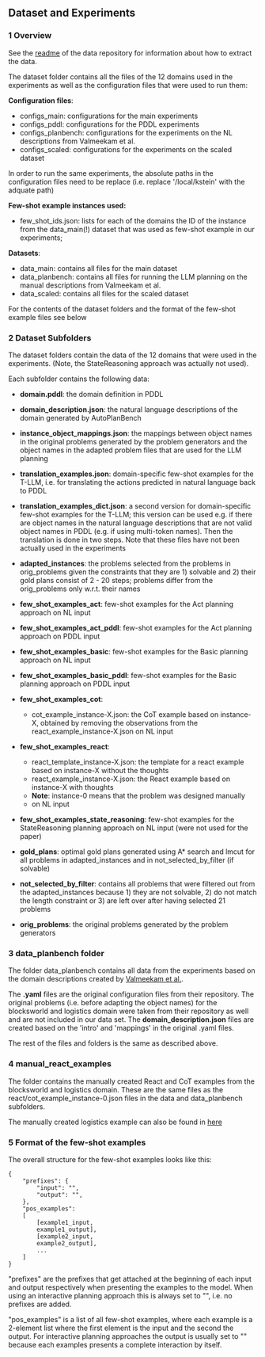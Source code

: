 ## Dataset and Experiments 

### 1 Overview
See the [readme](https://github.com/minecraft-saar/autoplanbench/blob/main/data_main/readme.md) of the data repository for information about how to extract the data.

The dataset folder contains all the files of the 12 domains used in the experiments as well as the configuration files that were used to run them:

**Configuration files**:
* configs_main: configurations for the main experiments
* configs_pddl: configurations for the PDDL experiments
* configs_planbench: configurations for the experiments on the NL descriptions from Valmeekam et al.
* configs_scaled: configurations for the experiments on the scaled dataset <br>

In order to run the same experiments, the absolute paths in the configuration files need to be replace (i.e. replace '/local/kstein' with the adquate path)

**Few-shot example instances used:**
* few_shot_ids.json: lists for each of the domains the ID of the instance from the data_main(!) dataset that was used as few-shot example in our experiments; 

**Datasets**:
* data_main: contains all files for the main dataset
* data_planbench: contains all files for running the LLM planning on the manual descriptions from Valmeekam et al.
* data_scaled: contains all files for the scaled dataset

For the contents of the dataset folders and the format of the few-shot example files see below

### 2 Dataset Subfolders

The dataset folders contain the data of the 12 domains that were used in the experiments. (Note, the StateReasoning approach was actually not used).

Each subfolder contains the following data:

* **domain.pddl**: the domain definition in PDDL
* **domain_description.json**: the natural language descriptions of the domain generated by AutoPlanBench
* **instance_object_mappings.json**: the mappings between object names in the original problems generated by the problem generators and the object names in the adapted problem files that are used for the LLM planning
* **translation_examples.json**: domain-specific few-shot examples for the T-LLM, i.e. for translating the actions predicted in natural language back to PDDL
* **translation_examples_dict.json**: a second version for domain-specific few-shot examples for the T-LLM; this version can be used e.g. if there are object names in the natural language descriptions that are not valid object names in PDDL (e.g. if using multi-token names). Then the translation is done in two steps. Note that these files have not been actually used in the experiments


* **adapted_instances**: the problems selected from the problems in orig_problems given the constraints that they are 1) solvable and 2) their gold plans consist of 2 - 20 steps; problems differ from the orig_problems only w.r.t. their names
* **few_shot_examples_act**: few-shot examples for the Act planning approach on NL input
* **few_shot_examples_act_pddl**: few-shot examples for the Act planning approach on PDDL input
* **few_shot_examples_basic**: few-shot examples for the Basic planning approach on NL input
* **few_shot_examples_basic_pddl**: few-shot examples for the Basic planning approach on PDDL input
* **few_shot_examples_cot**: 
    * cot_example_instance-X.json: the CoT example based on instance-X, obtained by removing the observations from the react_example_instance-X.json on NL input
* **few_shot_examples_react**: 
    * react_template_instance-X.json: the template for a react example based on instance-X without the thoughts
    * react_example_instance-X.json: the React example based on instance-X with thoughts
    * **Note**: instance-0 means that the problem was designed manually
    * on NL input
* **few_shot_examples_state_reasoning**: few-shot examples for the StateReasoning planning approach on NL input (were not used for the paper)
* **gold_plans**: optimal gold plans generated using A* search and lmcut for all problems in adapted_instances and in not_selected_by_filter (if solvable)
* **not_selected_by_filter**: contains all problems that were filtered out from the adapted_instances because 1) they are not solvable, 2) do not match the length constraint or 3) are left over after having selected 21 problems
* **orig_problems**: the original problems generated by the problem generators

### 3 data_planbench folder

The folder data_planbench contains all data from the experiments based on the domain descriptions created by [Valmeekam et al.](https://github.com/karthikv792/LLMs-Planning/tree/main/plan-bench). 

The **.yaml** files are the original configuration files from their repository. The original problems (i.e. before adapting the object names) for the blocksworld and logistics domain were taken from their repository as well and are not included in our data set. The **domain_description.json** files are created based on the 'intro' and 'mappings' in the original .yaml files.

The rest of the files and folders is the same as described above. 

### 4 manual_react_examples

The folder contains the manually created React and CoT examples from the blocksworld and logistics domain. These are the same files as the react/cot_example_instance-0.json files in the data and data_planbench subfolders. 

The manually created logistics example can also be found in [here](https://github.com/minecraft-saar/autoplanbench/tree/main/llm_planning/manual_react_examples)

### 5 Format of the few-shot examples

The overall structure for the few-shot examples looks like this:
```
{
    "prefixes": {
        "input": "",
        "output": "",
    },
    "pos_examples": 
    [
        [example1_input,
        example1_output],
        [example2_input,
        example2_output],
        ...
    ]
}
```
"prefixes" are the prefixes that get attached at the beginning of each input and output respectively when presenting the examples to the model. When using an interactive planning approach this is always set to "", i.e. no prefixes are added.

"pos_examples" is a list of all few-shot examples, where each example is a 2-element list where the first element is the input and the second the output. For interactive planning approaches the output is usually set to "" because each examples presents a complete interaction by itself.
